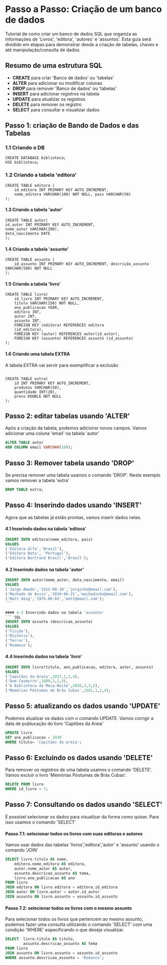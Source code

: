 # Passo a Passo: Criação de um banco de dados
Tutorial de como criar um banco de dados SQL que organiza as informações de 'Livros', 'editora', 'autores' e 'assuntos'.
Esta guia será dividido em etapas para demonstrar desde a criação de tabelas, chaves e até manipulação/consulta de dados.


## Resumo de uma estrutura SQL
* __CREATE__ para  criar 'Banco de dados' ou 'tabelas'
* __ALTER__ para adicionar ou modificar colunas
* __DROP__ para remover 'Banco de dados' ou 'tabelas'
* __INSERT__ para adicionar registros na tabela
* __UPDATE__ para atualizar os registros
* __DELETE__ para remover os registro
* __SELECT__ para consultar e visualizar dados


## Passo 1: criação de Bando de Dados e das Tabelas
### 1.1 Criando o DB
```
CREATE DATABASE biblioteca;
USE biblioteca;
```


### 1.2 Criando a tabela 'editora' 
```
CREATE TABLE editora (
    id_editora INT PRIMARY KEY AUTO_INCREMENT,
    nome_editora VARCHAR(100) NOT NULL, pais VARCHAR(50)
);
```



#### 1.3 Criando a tabela 'autor'
```
CREATE TABLE autor(
id_autor INT PRIMARY KEY AUTO_INCREMENT,
nome_autor VARCHAR(200),
data_nascimento DATE
);
```


#### 1.4 Criando a tabela 'assunto'
```
CREATE TABLE assunto (
    id_assunto INT PRIMARY KEY AUTO_INCREMENT, descrição_assunto VARCHAR(500) NOT NULL
);
```

#### 1.5 Criando a tabela 'livro'
```
CREATE TABLE livro(
    id_livro INT PRIMARY KEY AUTO_INCREMENT,
    titulo VARCHAR(150) NOT NULL, 
    ano_publicacao YEAR,
    editora INT,
    autor INT,
    assunto INT, 
    FOREIGN KEY (editora) REFERENCES editora 
    (id_editora),
    FOREIGN KEY (autor) REFERENCES autor(id_autor),
    FOREIGN KEY (assunto) REFERENCES assunto (id_assunto)
);
```

#### 1.6 Criando uma tabela EXTRA
A tabela EXTRA vai servir para exemplificar a exclusão

```

CREATE TABLE extra(
    id INT PRIMARY KEY AUTO_INCREMENT, 
    produtos VARCHAR(50),
    quantidade INT(20),
    preco DOUBLE NOT NULL
);
```

## Passo 2: editar tabelas usando 'ALTER'
Após a criação da tabela, podemos adicionsr novos campos. Vamos adicionar uma coluna 'email' na tabela 'autor'

```SQL
ALTER TABLE autor
ADD COLUMN email VARCHAR(100);
```

## Passo 3: Remover tabela usando 'DROP'
Se precisa remover uma tabela usamos o comando 'DROP'. 
Neste exemplo vamos remover a tabela 'extra'

```SQL
DROP TABLE extra;
```

## Passo 4: Inserindo dados usando 'INSERT'
Agora que as tabelas já estão prontas, vamos inserir dados nelas.

#### 4.1 Inserindo dados na tabela 'editora'
```SQL
INSERT INTO editora(nome_editora, pais)
VALUES
('Editora Alfa','Brasil'),
('Editora Beta', 'Portugal'),
('Editora Bertrand Brasil','Brasil');
```

#### 4.2 Inserindo dados na tabela 'autor'
```SQL
INSERT INTO autor(nome_autor, data_nascimento, email)
VALUES 
('Jorge Amado','1912-08-10','jorginho@email.com'),
('Machado de Assis','1839-06-21','machadinho@email.com'),
('Matt Haig','1975-06-03','matt@email.com');
´´´

#### 4.3 Inserindo dados na tabela 'assunto'
``` SQL 
INSERT INTO assunto (descricao_assunto)
VALUES 
('Ficção'),
('Mistério'),
('Terror'),
('Roamnce');
```
#### 4.4 Inserindo dados na tabela 'livro'
```SQL
INSERT INTO livro(titulo, ano_publicacao, editora, autor, assunto)
VALUES
('Capitães da Areia',1937,1,1,4),
('Dom Casmurro',1899,2,2,4),
('A Biblioteca da Meia-Noite',2020,3,3,2),
('Memórias Póstumas de Brás Cubas',1881,1,2,4);
```

## Passo 5: atualizando os dados usando 'UPDATE'
Podemos atualizar os dados com o comando UPDATE.
Vamos corrigir a data de publucação do livro 'Capitões da Areia'

```SQL
UPDATE livro
SET ano_publicacao = 1938
WHERE titulo= 'Capitães da areia';
```

## Passo 6: Excluindo os dados usando 'DELETE'
Para remover os registros de uma tabela usamos o comando 'DELETE'.
Vamos excluir o livro 'Memórias Póstumas de Brás Cubas'.

```SQL
DELETE FROM livro
WHERE id_livro = 7;
```

## Passo 7: Consultando os dados usando 'SELECT'
É possível selecionar os dados para visualizar da forma como quiser.
Para isso usamos o comando 'SELECT'

#### Passo 7.1: selecionar todos os livros com suas editoras e autores
Vamos usar dados das tabelas 'livros','editora','autor' e 'assunto' usando o comando 'JOIN'
```SQL
SELECT livro.titulo AS nome,
    editora.nome_editora AS editora,
    autor.nome_autor AS autor, 
    assunto.descricao_assunto AS tema,
    livro.ano_publicacao AS ano 
FROM livro
JOIN editora ON livro.editora = editora.id_editora
JOIN autor ON livro.autor = autor.id_autor
JOIN assunto ON livro.assunto = assunto.id_assunto
```

#### Passo 7.2: selecionar todos os livros com o mesmo assunto
Para selecionar todos os livros que pertencem ao mesmo assunto, podemos fazer uma consulta utilizando o comando 'SELECT' com uma condição 'WHERE' especificando o que deseja visualizar.
```SQL
SELECT  livro.titulo AS titulo,
        assunto.descricao_assunto AS tema
FROM livro
JOIN assunto ON livro.assunto = assunto.id_assunto
WHERE assunto.descricao_assunto = 'Romance';
```